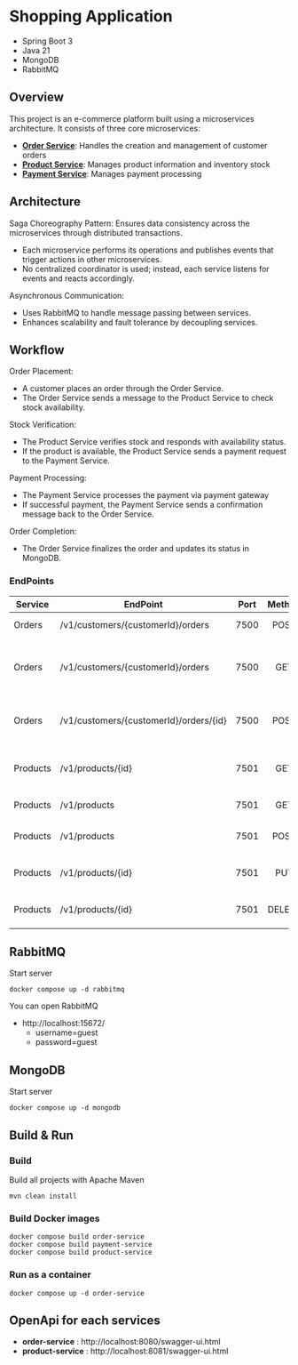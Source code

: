 # Shopping Application 
* Spring Boot 3
* Java 21
* MongoDB
* RabbitMQ

## Overview ##
This project is an e-commerce platform built using a microservices architecture. It consists of three core microservices:

- **[Order Service](ms-order-service)**: Handles the creation and management of customer orders
- **[Product Service](ms-product-service)**: Manages product information and inventory stock
- **[Payment Service](ms-payment-service)**: Manages payment processing

## Architecture ##

Saga Choreography Pattern: Ensures data consistency across the microservices through distributed transactions.

* Each microservice performs its operations and publishes events that trigger actions in other microservices.
* No centralized coordinator is used; instead, each service listens for events and reacts accordingly.

Asynchronous Communication:
* Uses RabbitMQ to handle message passing between services.
* Enhances scalability and fault tolerance by decoupling services.

## Workflow ##

Order Placement:
* A customer places an order through the Order Service.
* The Order Service sends a message to the Product Service to check stock availability.

Stock Verification:
* The Product Service verifies stock and responds with availability status.
* If the product is available, the Product Service sends a payment request to the Payment Service.

Payment Processing:
* The Payment Service processes the payment via payment gateway
* If successful payment, the Payment Service sends a confirmation message back to the Order Service.

Order Completion:
* The Order Service finalizes the order and updates its status in MongoDB.

### EndPoints ###

| Service  | EndPoint                               | Port  | Method | Description                                     |
|----------|----------------------------------------|:-----:|:------:|-------------------------------------------------|
| Orders   | /v1/customers/{customerId}/orders      | 7500  |  POST  | Create an order                                 |
| Orders   | /v1/customers/{customerId}/orders      | 7500  |  GET   | Return a list of orders for a specific customer |
| Orders   | /v1/customers/{customerId}/orders/{id} | 7500  |  POST  | Return detail of specified order                |
| Products | /v1/products/{id}                      | 7501  |  GET   | Return detail of specified product              |
| Products | /v1/products                           | 7501  |  GET   | Return a list of products                       |
| Products | /v1/products                           | 7501  |  POST  | Insert a new product                            |
| Products | /v1/products/{id}                      | 7501  |  PUT   | Update a specific product                       |
| Products | /v1/products/{id}                      | 7501  | DELETE | Delete a specific product                       |


## RabbitMQ
Start server
```
docker compose up -d rabbitmq
```

You can open RabbitMQ
* http://localhost:15672/
    * username=guest
    * password=guest

## MongoDB
Start server
```
docker compose up -d mongodb
```

## Build & Run

### Build

Build all projects with Apache Maven

```
mvn clean install
```

### Build Docker images
```
docker compose build order-service
docker compose build payment-service
docker compose build product-service
```

### Run as a container

```
docker compose up -d order-service
```

## OpenApi for each services
- **order-service** : http://localhost:8080/swagger-ui.html
- **product-service** : http://localhost:8081/swagger-ui.html